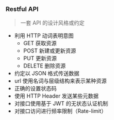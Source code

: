 ### Restful API

> 一套 API 的设计风格或约定

- 利用 HTTP 动词表明意图
  + GET    获取资源
  + POST   新建或更新资源
  + PUT    更新资源
  + DELETE 删除资源
- 约定以 JSON 格式传送数据
- url 使用名词与层级结构来表示某种资源
- 正确的设置状态码
- 使用 HTTP Header 发送某些元数据
- 对接口使用基于 JWT 的无状态认证机制
- 对接口访问进行频率限制（Rate-limit）